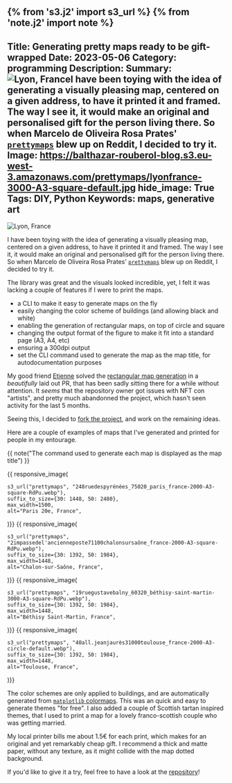 {% from 's3.j2' import s3_url %}
{% from 'note.j2' import note %}
---
Title: Generating pretty maps ready to be gift-wrapped
Date: 2023-05-06
Category: programming
Description:
Summary: <img title="Lyon, France" alt="Lyon, France" src="https://balthazar-rouberol-blog.s3.eu-west-3.amazonaws.com/prettymaps/lyonfrance-3000-A3-square-default.jpg" />I have been toying with the idea of generating a visually pleasing map, centered on a given address, to have it printed it and framed. The way I see it, it would make an original and personalised gift for the person living there. So when Marcelo de Oliveira Rosa Prates' [`prettymaps`](https://github.com/marceloprates/prettymaps) blew up on Reddit, I decided to try it.
Image: https://balthazar-rouberol-blog.s3.eu-west-3.amazonaws.com/prettymaps/lyonfrance-3000-A3-square-default.jpg
hide_image: True
Tags: DIY, Python
Keywords: maps, generative art
---

<img title="Lyon, France" alt="Lyon, France" src="https://balthazar-rouberol-blog.s3.eu-west-3.amazonaws.com/prettymaps/lyonfrance-3000-A3-square-default.jpg" />

I have been toying with the idea of generating a visually pleasing map, centered on a given address, to have it printed it and framed. The way I see it, it would make an original and personalised gift for the person living there. So when Marcelo de Oliveira Rosa Prates' [`prettymaps`](https://github.com/marceloprates/prettymaps) blew up on Reddit, I decided to try it.

The library was great and the visuals looked incredible, yet, I felt it was lacking a couple of features if I were to print the maps.

- a CLI to make it easy to generate maps on the fly
- easily changing the color scheme of buildings (and allowing black and white)
- enabling the generation of rectangular maps, on top of circle and square
- changing the output format of the figure to make it fit into a standard page (A3, A4, etc)
- ensuring a 300dpi output
- set the CLI command used to generate the map as the map title, for autodocumentation purposes

My good friend [Etienne](https://etnbrd.com/) solved the [rectangular map generation](https://github.com/marceloprates/prettymaps/pull/105) in a _beautifully_ laid out PR, that has been sadly sitting there for a while without attention. It _seems_ that the repository owner got issues with NFT con "artists", and pretty much abandonned the project, which hasn't seen activity for the last 5 months.

Seeing this, I decided to [fork the project](https://github.com/brouberol/prettymaps), and work on the remaining ideas.

Here are a couple of examples of maps that I've generated and printed for people in my entourage.

{{ note("The command used to generate each map is displayed as the map title") }}

{{ responsive_image(

    s3_url("prettymaps", "248ruedespyrénées_75020_paris_france-2000-A3-square-RdPu.webp"),
    suffix_to_size={30: 1448, 50: 2480},
    max_width=1500,
    alt="Paris 20e, France",
)}}
{{ responsive_image(

    s3_url("prettymaps", "2impassedel'ancienneposte71100chalonsursaône_france-2000-A3-square-RdPu.webp"),
    suffix_to_size={30: 1392, 50: 1984},
    max_width=1448,
    alt="Chalon-sur-Saône, France",
)}}
{{ responsive_image(

    s3_url("prettymaps", "19ruegustavebalny_60320_béthisy-saint-martin-3000-A3-square-RdPu.webp"),
    suffix_to_size={30: 1392, 50: 1984},
    max_width=1448,
    alt="Béthisy Saint-Martin, France",
)}}
{{ responsive_image(

    s3_url("prettymaps", "40all.jeanjaurès31000toulouse_france-2000-A3-circle-default.webp"),
    suffix_to_size={30: 1392, 50: 1984},
    max_width=1448,
    alt="Toulouse, France",
)}}

The color schemes are only applied to buildings, and are automatically generated from [`matplotlib` colormaps](https://matplotlib.org/stable/gallery/color/colormap_reference.html). This was an quick and easy to generate themes "for free". I also added a couple of Scottish tartan inspired themes, that I used to print a map for a lovely franco-scottish couple who was getting married.

My local printer bills me about 1.5€ for each print, which makes for an original and yet remarkably cheap gift. I recommend a thick and matte paper, without any texture, as it might collide with the map dotted background.

If you'd like to give it a try, feel free to have a look at the [repository](https://github.com/brouberol/prettymaps)!